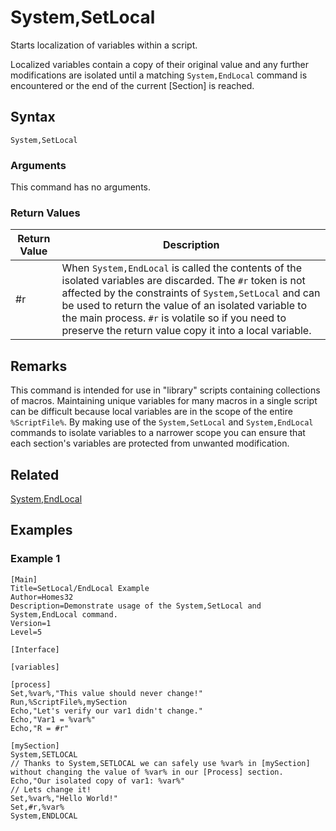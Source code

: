 # System,SetLocal

Starts localization of variables within a script.

Localized variables contain a copy of their original value and any further modifications are isolated until a matching `System,EndLocal` command is encountered or the end of the current [Section] is reached.

## Syntax

```pebakery
System,SetLocal
```

### Arguments

This command has no arguments.

### Return Values

| Return Value | Description |
| --- | --- |
| #r | When `System,EndLocal` is called the contents of the isolated variables are discarded. The `#r` token is not affected by the constraints of `System,SetLocal` and can be used to return the value of an isolated variable to the main process. `#r` is volatile so if you need to preserve the return value copy it into a local variable. |

## Remarks

This command is intended for use in "library" scripts containing collections of macros. Maintaining unique variables for many macros in a single script can be difficult because local variables are in the scope of the entire `%ScriptFile%`. By making use of the `System,SetLocal` and `System,EndLocal` commands to isolate variables to a narrower scope you can ensure that each section's variables are protected from unwanted modification.

## Related

[System,EndLocal](./EndLocal.md)

## Examples

### Example 1

```pebakery
[Main]
Title=SetLocal/EndLocal Example
Author=Homes32
Description=Demonstrate usage of the System,SetLocal and System,EndLocal command.
Version=1
Level=5

[Interface]

[variables]

[process]
Set,%var%,"This value should never change!"
Run,%ScriptFile%,mySection
Echo,"Let's verify our var1 didn't change."
Echo,"Var1 = %var%"
Echo,"R = #r"

[mySection]
System,SETLOCAL
// Thanks to System,SETLOCAL we can safely use %var% in [mySection] without changing the value of %var% in our [Process] section.
Echo,"Our isolated copy of var1: %var%"
// Lets change it!
Set,%var%,"Hello World!"
Set,#r,%var%
System,ENDLOCAL
```